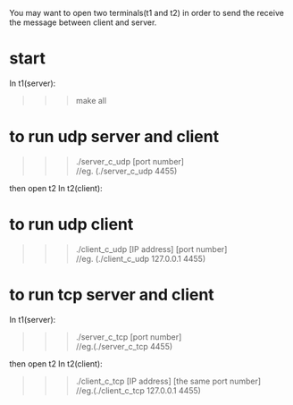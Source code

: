 You may want to open two terminals(t1 and t2) in order to send the receive the message between client and server.
# start
In t1(server):
>>> make all

# to run udp server and client
>>>./server_c_udp [port number]		
//eg. (./server_c_udp 4455)

then open t2
In t2(client):
# to run udp client
>>> ./client_c_udp [IP address] [port number]		
//eg. (./client_c_udp 127.0.0.1 4455)


# to run tcp server and client
In t1(server):
>>> ./server_c_tcp [port number]		
//eg.(./server_c_tcp 4455)

then open t2
In t2(client):
>>> ./client_c_tcp [IP address] [the same port number]	
//eg.(./client_c_tcp 127.0.0.1 4455)
